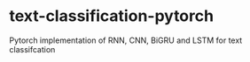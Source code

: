 # text-classification-pytorch
Pytorch implementation of RNN, CNN, BiGRU and LSTM for text classifcation

